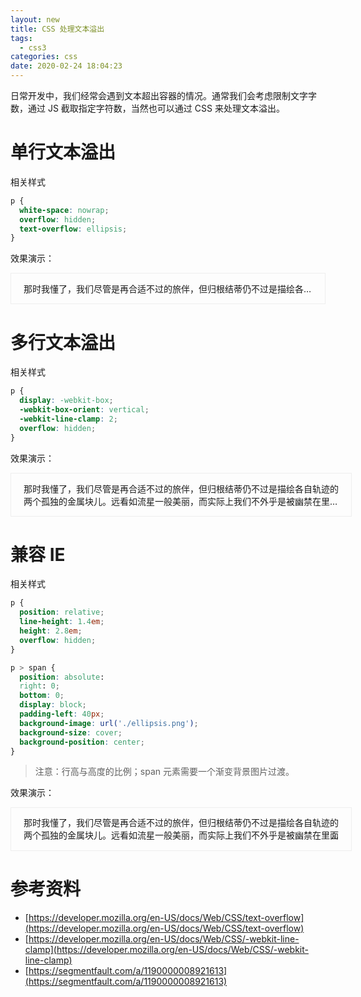 ```yaml
---
layout: new
title: CSS 处理文本溢出
tags:
  - css3
categories: css
date: 2020-02-24 18:04:23
---
```



日常开发中，我们经常会遇到文本超出容器的情况。通常我们会考虑限制文字字数，通过 JS 截取指定字符数，当然也可以通过 CSS 来处理文本溢出。

<!-- more -->

# 单行文本溢出

相关样式

```css
p {
  white-space: nowrap;
  overflow: hidden;
  text-overflow: ellipsis;
}
```

效果演示：

<div style="padding-right: 20px; padding-left: 20px; border: 1px solid #eee;">
  <p style="overflow: hidden; text-overflow: ellipsis; white-space: nowrap;">那时我懂了，我们尽管是再合适不过的旅伴，但归根结蒂仍不过是描绘各自轨迹的两个孤独的金属块儿。远看如流星一般美丽，而实际上我们不外乎是被幽禁在里面的、哪里也去不了的囚徒。当两颗卫星的轨道偶尔交叉时，我们便这样相会了。也可能两颗心相碰，但不过一瞬之间。下一瞬间就重新陷入绝对的孤独中。总有一天会化为灰烬。</p>
</div>

# 多行文本溢出

相关样式

```css
p {
  display: -webkit-box;
  -webkit-box-orient: vertical;
  -webkit-line-clamp: 2;
  overflow: hidden;
}
```

效果演示：

<div style="width: 100%; padding-right: 20px; padding-left: 20px; border: 1px solid #eee;">
  <p style="display: -webkit-box; -webkit-box-orient: vertical; -webkit-line-clamp: 2; overflow: hidden;">那时我懂了，我们尽管是再合适不过的旅伴，但归根结蒂仍不过是描绘各自轨迹的两个孤独的金属块儿。远看如流星一般美丽，而实际上我们不外乎是被幽禁在里面的、哪里也去不了的囚徒。当两颗卫星的轨道偶尔交叉时，我们便这样相会了。也可能两颗心相碰，但不过一瞬之间。下一瞬间就重新陷入绝对的孤独中。总有一天会化为灰烬。</p>
</div>

# 兼容 IE

相关样式

```css
p {
  position: relative;
  line-height: 1.4em;
  height: 2.8em;
  overflow: hidden;
}

p > span {
  position: absolute:
  right: 0;
  bottom: 0;
  display: block;
  padding-left: 40px;
  background-image: url('./ellipsis.png');
  background-size: cover;
  background-position: center;
}
```

> 注意：行高与高度的比例；span 元素需要一个渐变背景图片过渡。

效果演示：

<div style="width: 100%; padding-right: 20px; padding-left: 20px; border: 1px solid #eee;">
  <p style="position: relative; line-height: 1.4em; height: 2.8em; overflow: hidden;">那时我懂了，我们尽管是再合适不过的旅伴，但归根结蒂仍不过是描绘各自轨迹的两个孤独的金属块儿。远看如流星一般美丽，而实际上我们不外乎是被幽禁在里面的、哪里也去不了的囚徒。当两颗卫星的轨道偶尔交叉时，我们便这样相会了。也可能两颗心相碰，但不过一瞬之间。下一瞬间就重新陷入绝对的孤独中。总有一天会化为灰烬。<span style="position: absolute; right: 0; bottom: 0; display: block; padding-left: 40px; background-image: url('./ellipsis.png'); background-size: cover; background-position: center;">...</span></p>
</div>

# 参考资料

* [https://developer.mozilla.org/en-US/docs/Web/CSS/text-overflow](https://developer.mozilla.org/en-US/docs/Web/CSS/text-overflow)
* [https://developer.mozilla.org/en-US/docs/Web/CSS/-webkit-line-clamp](https://developer.mozilla.org/en-US/docs/Web/CSS/-webkit-line-clamp)
* [https://segmentfault.com/a/1190000008921613](https://segmentfault.com/a/1190000008921613)
